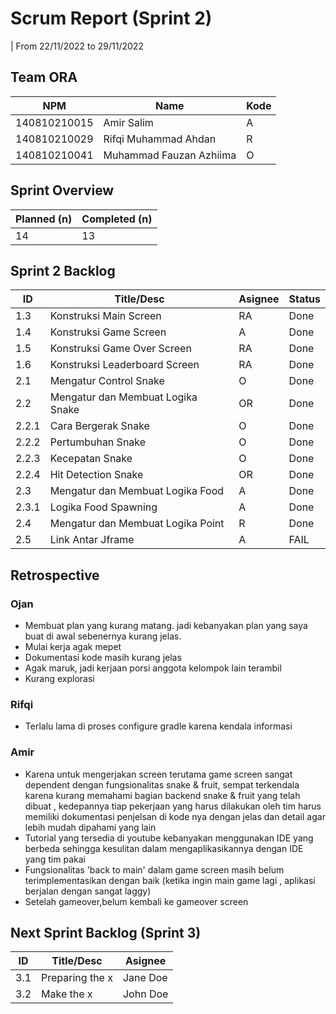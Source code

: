 # Scrum Report (Sprint 2)
| From 22/11/2022 to 29/11/2022

## Team ORA
| NPM           | Name                    | Kode| 
| ------------- |-------------------------|-----|
| 140810210015  | Amir Salim              | A   |
| 140810210029  | Rifqi Muhammad Ahdan    | R   |
| 140810210041  | Muhammad Fauzan Azhiima | O   |

## Sprint Overview
| Planned (n)   | Completed (n) |
| ------------- |-------------- |
| 14             | 13             |

## Sprint 2 Backlog

| ID  | Title/Desc | Asignee | Status |
| --- | ---------- | ------- | ------ |
| 1.3   | Konstruksi Main Screen | RA  | Done |
| 1.4   | Konstruksi Game Screen | A  | Done |
| 1.5   | Konstruksi Game Over Screen | RA | Done |
| 1.6   | Konstruksi Leaderboard Screen | RA | Done |
| 2.1   | Mengatur Control Snake | O | Done |
| 2.2   | Mengatur dan Membuat Logika Snake | OR | Done |
| 2.2.1 | Cara Bergerak Snake | O | Done |
| 2.2.2 | Pertumbuhan Snake | O | Done|
| 2.2.3 | Kecepatan Snake | O | Done |
| 2.2.4 | Hit Detection Snake | OR | Done |
| 2.3   | Mengatur dan Membuat Logika Food | A | Done |
| 2.3.1 | Logika Food Spawning | A | Done |
| 2.4   | Mengatur dan Membuat Logika Point | R | Done |
| 2.5   | Link Antar Jframe | A | FAIL |

## Retrospective 

### Ojan
- Membuat plan yang kurang matang. jadi kebanyakan plan yang saya buat di awal sebenernya kurang jelas.
- Mulai kerja agak mepet
- Dokumentasi kode masih kurang jelas
- Agak maruk, jadi kerjaan porsi anggota kelompok lain terambil
- Kurang explorasi
### Rifqi
- Terlalu lama di proses configure gradle karena kendala informasi
### Amir
- Karena untuk mengerjakan screen terutama game screen sangat dependent dengan fungsionalitas snake & fruit,        sempat terkendala karena kurang memahami bagian backend snake & fruit yang telah dibuat , kedepannya tiap pekerjaan yang harus dilakukan oleh tim harus memiliki dokumentasi penjelsan di kode nya dengan jelas dan detail agar lebih mudah dipahami yang lain
- Tutorial yang tersedia di youtube kebanyakan menggunakan IDE yang berbeda sehingga kesulitan dalam mengaplikasikannya dengan IDE yang tim pakai
- Fungsionalitas 'back to main' dalam game screen masih belum terimplementasikan dengan baik (ketika ingin main game lagi , aplikasi berjalan dengan sangat laggy)
- Setelah gameover,belum kembali ke gameover screen

## Next Sprint Backlog (Sprint 3)
| ID  | Title/Desc | Asignee | 
| --- | ---------- | ------- | 
| 3.1 | Preparing the x | Jane Doe | 
| 3.2 | Make the x | John Doe | 
